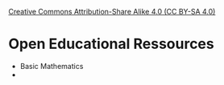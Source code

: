 [Creative Commons Attribution-Share Alike 4.0 (CC BY-SA 4.0)](https://creativecommons.org/licenses/by-sa/4.0/)

# Open Educational Ressources

- Basic Mathematics
- 
